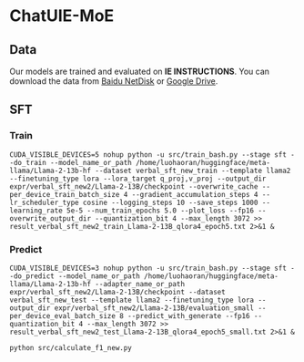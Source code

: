 # ChatUIE-MoE

## Data
Our models are trained and evaluated on **IE INSTRUCTIONS**. 
You can download the data from [Baidu NetDisk](https://pan.baidu.com/s/1R0KqeyjPHrsGcPqsbsh1XA?from=init&pwd=ybkt) or [Google Drive](https://drive.google.com/file/d/1T-5IbocGka35I7X3CE6yKe5N_Xg2lVKT/view?usp=share_link).


## SFT

### Train
```
CUDA_VISIBLE_DEVICES=5 nohup python -u src/train_bash.py --stage sft --do_train --model_name_or_path /home/luohaoran/huggingface/meta-llama/Llama-2-13b-hf --dataset verbal_sft_new_train --template llama2 --finetuning_type lora --lora_target q_proj,v_proj --output_dir expr/verbal_sft_new2/Llama-2-13B/checkpoint --overwrite_cache --per_device_train_batch_size 4 --gradient_accumulation_steps 4 --lr_scheduler_type cosine --logging_steps 10 --save_steps 1000 --learning_rate 5e-5 --num_train_epochs 5.0 --plot_loss --fp16 --overwrite_output_dir --quantization_bit 4 --max_length 3072 >> result_verbal_sft_new2_train_Llama-2-13B_qlora4_epoch5.txt 2>&1 &
```

### Predict
```
CUDA_VISIBLE_DEVICES=3 nohup python -u src/train_bash.py --stage sft --do_predict --model_name_or_path /home/luohaoran/huggingface/meta-llama/Llama-2-13b-hf --adapter_name_or_path expr/verbal_sft_new2/Llama-2-13B/checkpoint --dataset verbal_sft_new_test --template llama2 --finetuning_type lora --output_dir expr/verbal_sft_new2/Llama-2-13B/evaluation_small --per_device_eval_batch_size 8 --predict_with_generate --fp16 --quantization_bit 4 --max_length 3072 >> result_verbal_sft_new2_test_Llama-2-13B_qlora4_epoch5_small.txt 2>&1 &
```
```
python src/calculate_f1_new.py
```
